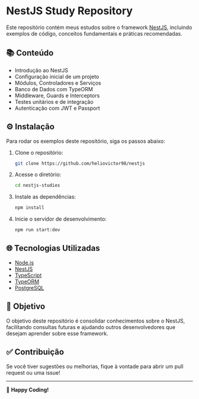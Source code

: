 # NestJS Study Repository

Este repositório contém meus estudos sobre o framework [NestJS](https://nestjs.com/), incluindo exemplos de código, conceitos fundamentais e práticas recomendadas.

## 📚 Conteúdo

- Introdução ao NestJS
- Configuração inicial de um projeto
- Módulos, Controladores e Serviços
- Banco de Dados com TypeORM
- Middleware, Guards e Interceptors
- Testes unitários e de integração
- Autenticação com JWT e Passport

## ⚙️ Instalação

Para rodar os exemplos deste repositório, siga os passos abaixo:

1. Clone o repositório:
   ```sh
   git clone https://github.com/heliovictor98/nestjs
   ```
2. Acesse o diretório:
   ```sh
   cd nestjs-studies
   ```
3. Instale as dependências:
   ```sh
   npm install
   ```
4. Inicie o servidor de desenvolvimento:
   ```sh
   npm run start:dev
   ```

## 🌐 Tecnologias Utilizadas

- [Node.js](https://nodejs.org/)
- [NestJS](https://nestjs.com/)
- [TypeScript](https://www.typescriptlang.org/)
- [TypeORM](https://typeorm.io/)
- [PostgreSQL](https://www.postgresql.org/)

## 💎 Objetivo

O objetivo deste repositório é consolidar conhecimentos sobre o NestJS, facilitando consultas futuras e ajudando outros desenvolvedores que desejam aprender sobre esse framework.

## ✅ Contribuição

Se você tiver sugestões ou melhorias, fique à vontade para abrir um pull request ou uma issue!

---

💪 **Happy Coding!**

